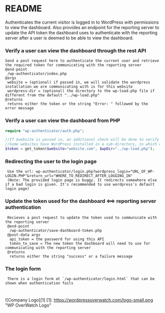 # README #

Authenticates the current visitor is logged in to WordPress with permissions to view the dashboard. Also provides an endpoint for the reporting server to update the API token the dashboard uses to authenticate with the reporting server after a user is deemed to be able to view the dashboard.

### Verify a user can view the dashboard through the rest API ###
~~~~
Send a post request here to authenticate the current user and retrieve the required token for communicating with the reporting server
@end-point
 /wp-authenticator/index.php
@args
 website = (optional) if passed in, we will validate the wordpress installation we are communicating with is for this website
 wordpress-dir = (optional) the directory to the wp-load.php file if different from the default "../wp-load.php"
@returns
 returns either the token or the string "Error: " followed by the error message
~~~~

### Verify a user can view the dashboard from PHP ###


```php
require "wp-authenticator/auth.php";

//If $website is passed in, an additional check will be done to verify we are using the correct website. This check isn't really necessary.
//Some websites have WordPress installed in a sub-directory, in which case $wpDir needs to be set appropriately.
$token = get_token($website="website.com", $wpDir="../wp-load.php");
```

### Redirecting the user to the login page ###

~~~~
 Use the url: wp-authenticator/login.php?wordpress_login="URL_OF_WP-LOGIN.PHP"&return_url="WHERE_TO_REDIRECT_AFTER_LOGGING_IN"
 (Note: The provided login page is buggy. It redirects somewhere else if a bad login is given. It's recommended to use wordpress's default login page)
~~~~

### Update the token used for the dashboard <==> reporting server authentication ###

~~~~
 Recieves a post request to update the token used to communicate with the reporting server
 @end-point
  /wp-authenticator/save-dashboard-token.php
 @post-data args
  api_token = the password for using this API
  token_to_save = The new token the dashboard will need to use for communicating with the reporting server
 @returns
  returns either the string "success" or a failure message
~~~~

### The login form ###
~~~~
 There is a login form at `/wp-authenticator/login.html` that can be shown when authentication fails
~~~~

#

![Company Logo][1]
[1]: https://wordpressoverwatch.com/logo-small.png "WP OverWatch Logo"

